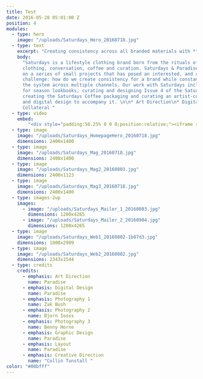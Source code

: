 ```yaml
---
title: Test
date: 2016-05-28 05:01:00 Z
position: 4
modules:
  - type: hero
    image: "/uploads/Saturdays_Hero_20160718.jpg"
  - type: text
    excerpt: "Creating consistency across all branded materials with **Saturdays**. "
    body:
      "Saturdays is a lifestyle clothing brand born from the rituals of surfing:
      clothing, conversation, coffee and curation. Saturdays & Paradise have collaborated
      on a series of small projects that has posed an interested, and relevant, design
      challenge: how do we create consistency for a brand while constantly evolving
      the system across multiple channels. Our work with Saturdays includes art directing
      for season lookbooks, curating and designing Issue 4 of the Saturdays Magazine,
      creating the Saturdays Coffee packaging and curating an artist-collaboration series
      and digital design to accompany it. \n\n* Art Direction\n* Digital \n* Branded
      Collateral "
  - type: video
    embed: 
        "<div style="padding:56.25% 0 0 0;position:relative;"><iframe src="https://player.vimeo.com/video/157189169?h=0817693b9e&amp;badge=0&amp;autopause=0&amp;player_id=0&amp;app_id=58479" frameborder="0" allow="autoplay; fullscreen; picture-in-picture" allowfullscreen style="position:absolute;top:0;left:0;width:100%;height:100%;" title="SampleVideo_1280x720_1mb"></iframe></div><script src="https://player.vimeo.com/api/player.js"></script>"
  - type: image
    image: "/uploads/Saturdays_HomepageHero_20160718.jpg"
    dimensions: 2400x1400
  - type: image
    image: "/uploads/Saturdays_Mag_20160718.jpg"
    dimensions: 2400x1400
  - type: image
    image: "/uploads/Saturdays_Mag2_20160803.jpg"
    dimensions: 2400x1123
  - type: image
    image: "/uploads/Saturdays_Mag3_20160718.jpg"
    dimensions: 2400x1400
  - type: images-2up
    images:
      - image: "/uploads/Saturdays_Mailer_1_20160803.jpg"
        dimensions: 1200x4265
      - image: "/uploads/Saturdays_Mailer_2_20160904.jpg"
        dimensions: 1200x4265
  - type: image
    image: "/uploads/Saturdays_Web1_20160802-1b87d3.jpg"
    dimensions: 1800x2909
  - type: image
    image: "/uploads/Saturdays_Web2_20160802.jpg"
    dimensions: 2343x1544
  - type: credits
    credits:
      - emphasis: Art Direction
        name: Paradise
      - emphasis: Digital Design
        name: Paradise
      - emphasis: Photography 1
        name: Zak Bush
      - emphasis: Photography 2
        name: Bjorn Iooss
      - emphasis: Photography 3
        name: Benny Horne
      - emphasis: Graphic Design
        name: Paradise
      - emphasis: Layout
        name: Paradise
      - emphasis: Creative Direction
        name: "Collin Tunstall "
color: "#00bfff"
---
```

